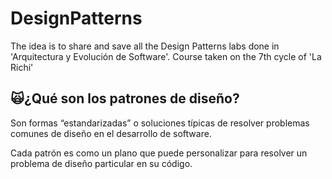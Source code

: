 # DesignPatterns


The idea is to share and save all the Design Patterns labs done in 'Arquitectura y Evolución de Software'. Course taken on the 7th cycle of 'La Richi'

## 🙀¿Qué son los patrones de diseño?

Son formas “estandarizadas” o soluciones típicas de resolver problemas comunes de diseño en el desarrollo de software.

Cada patrón es como un plano que puede personalizar para resolver un problema de diseño particular en su código.
